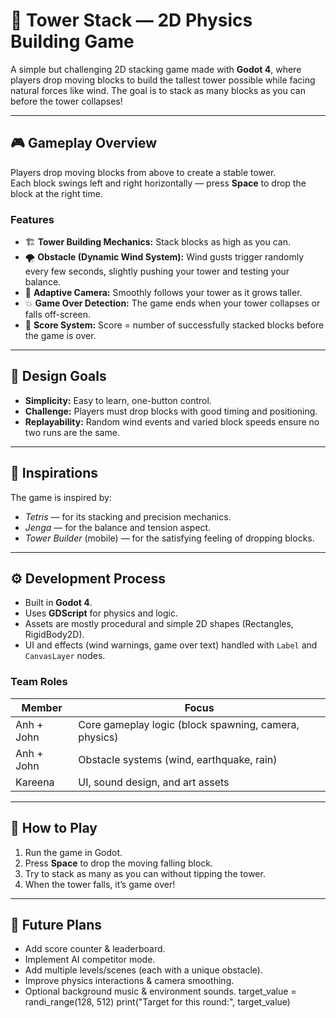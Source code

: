 # 🌇 Tower Stack — 2D Physics Building Game

A simple but challenging 2D stacking game made with **Godot 4**, where players drop moving blocks to build the tallest tower possible while facing natural forces like wind. The goal is to stack as many blocks as you can before the tower collapses!

---

## 🎮 Gameplay Overview

Players drop moving blocks from above to create a stable tower.  
Each block swings left and right horizontally — press **Space** to drop the block at the right time.

### Features
- 🏗️ **Tower Building Mechanics:** Stack blocks as high as you can.  
- 🌪️ **Obstacle (Dynamic Wind System):** Wind gusts trigger randomly every few seconds, slightly pushing your tower and testing your balance.  
- 🧭 **Adaptive Camera:** Smoothly follows your tower as it grows taller.  
- 💥 **Game Over Detection:** The game ends when your tower collapses or falls off-screen.  
- 🧮 **Score System:** Score = number of successfully stacked blocks before the game is over.  

---

## 🧩 Design Goals

- **Simplicity:** Easy to learn, one-button control.
- **Challenge:** Players must drop blocks with good timing and positioning.
- **Replayability:** Random wind events and varied block speeds ensure no two runs are the same.

---

## 🧠 Inspirations

The game is inspired by:
- *Tetris* — for its stacking and precision mechanics.  
- *Jenga* — for the balance and tension aspect.  
- *Tower Builder* (mobile) — for the satisfying feeling of dropping blocks.

---

## ⚙️ Development Process

- Built in **Godot 4**.
- Uses **GDScript** for physics and logic.
- Assets are mostly procedural and simple 2D shapes (Rectangles, RigidBody2D).
- UI and effects (wind warnings, game over text) handled with `Label` and `CanvasLayer` nodes.

### Team Roles
| Member | Focus |
|--------|--------|
| Anh + John | Core gameplay logic (block spawning, camera, physics) |
| Anh + John | Obstacle systems (wind, earthquake, rain) |
| Kareena | UI, sound design, and art assets |

---

## 🧱 How to Play

1. Run the game in Godot.  
2. Press **Space** to drop the moving falling block.  
3. Try to stack as many as you can without tipping the tower.  
4. When the tower falls, it’s game over!  

---

## 🚧 Future Plans

- Add score counter & leaderboard.
- Implement AI competitor mode.
- Add multiple levels/scenes (each with a unique obstacle).  
- Improve physics interactions & camera smoothing.
- Optional background music & environment sounds.
    target_value = randi_range(128, 512)
    print("Target for this round:", target_value)

